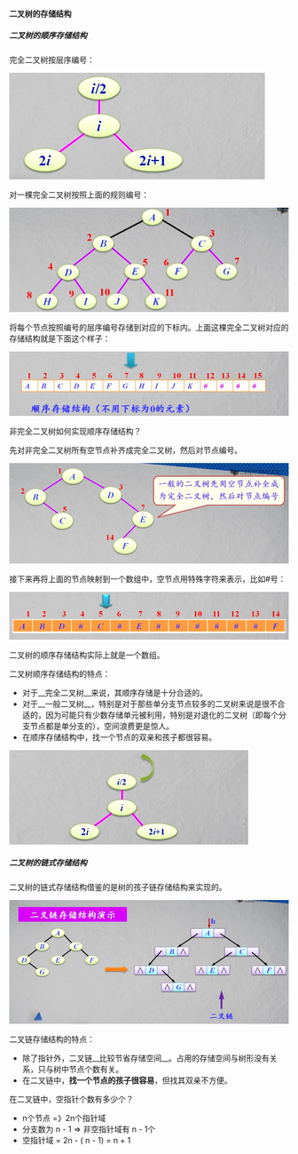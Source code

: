 #### 二叉树的存储结构

##### 二叉树的顺序存储结构

完全二叉树按层序编号：

![完全二叉树按层序编号](../../img/201901192117.png)



对一棵完全二叉树按照上面的规则编号：

![完全二叉树顺序存储结构](../../img/201901192119.png)

将每个节点按照编号的层序编号存储到对应的下标内。上面这棵完全二叉树对应的存储结构就是下面这个样子：

![顺序存储结构](../../img/201901192121.png)



非完全二叉树如何实现顺序存储结构？

先对非完全二叉树所有空节点补齐成完全二叉树，然后对节点编号。

![非完全二叉树顺序存储](../../img/201901192123.png)

接下来再将上面的节点映射到一个数组中，空节点用特殊字符来表示，比如#号：

![非完全二叉树顺序存储结构](../../img/201901192124.png)



二叉树的顺序存储结构实际上就是一个数组。

二叉树顺序存储结构的特点：

* 对于__完全二叉树__来说，其顺序存储是十分合适的。
* 对于__一般二叉树__，特别是对于那些单分支节点较多的二叉树来说是很不合适的，因为可能只有少数存储单元被利用，特别是对退化的二叉树（即每个分支节点都是单分支的），空间浪费更是惊人。
* 在顺序存储结构中，找一个节点的双亲和孩子都很容易。

![顺序存储结构中，找一个节点的双亲和孩子都很容易](../../img/201901192129.png)



##### 二叉树的链式存储结构

二叉树的链式存储结构借鉴的是树的孩子链存储结构来实现的。

![二叉链存储结构](../../img/201901192133.png)

二叉链存储结构的特点：

* 除了指针外，二叉链__比较节省存储空间__。占用的存储空间与树形没有关系，只与树中节点个数有关。
* 在二叉链中，__找一个节点的孩子很容易__，但找其双亲不方便。

在二叉链中，空指针个数有多少个？

* n个节点 =》2n个指针域
* 分支数为  n - 1 => 非空指针域有 n - 1个
* 空指针域 = 2n - ( n - 1) = n + 1

